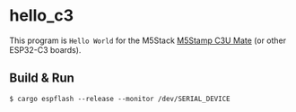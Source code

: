 # hello_c3

This program is `Hello World` for the M5Stack [M5Stamp C3U Mate] (or other ESP32-C3 boards).

[M5Stamp C3U Mate]: https://www.switch-science.com/products/7894

## Build & Run

```console
$ cargo espflash --release --monitor /dev/SERIAL_DEVICE
```
